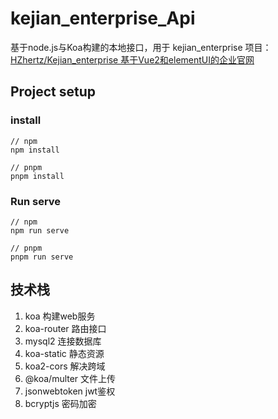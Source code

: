 # kejian_enterprise_Api

基于node.js与Koa构建的本地接口，用于 kejian_enterprise 项目：[HZhertz/Kejian_enterprise 基于Vue2和elementUI的企业官网](https://github.com/HZhertz/Kejian_enterprise)

## Project setup

### install

```
// npm
npm install

// pnpm
pnpm install
```

### Run serve

```
// npm
npm run serve

// pnpm
pnpm run serve
```

## 技术栈

1. koa                           构建web服务
2. koa-router                路由接口
3. mysql2                     连接数据库
4. koa-static                 静态资源
5. koa2-cors                 解决跨域
6. @koa/multer            文件上传
7. jsonwebtoken           jwt鉴权
8. bcryptjs                    密码加密